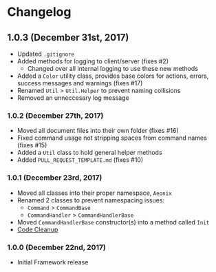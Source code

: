 ﻿# Changelog
## 1.0.3 (December 31st, 2017)
- Updated `.gitignore`
- Added methods for logging to client/server (fixes #2)
  - Changed over all internal logging to use these new methods
- Added a `Color` utility class, provides base colors for actions, errors, success messages and warnings (fixes #17)
- Renamed `Util` > `Util.Helper` to prevent naming collisions
- Removed an unneccesary log message

### 1.0.2 (December 27th, 2017)
- Moved all document files into their own folder (fixes #16)
- Fixed command usage not stripping spaces from command names (fixes #15)
- Added a `Util` class to hold general helper methods
- Added `PULL_REQUEST_TEMPLATE.md` (fixes #10)

### 1.0.1 (December 23rd, 2017)
- Moved all classes into their proper namespace, `Aeonix`
- Renamed 2 classes to prevent namespacing issues:
  - `Command` > `CommandBase`
  - `CommandHandler` > `CommandHandlerBase`
- Moved `CommandHandlerBase` constructor(s) into a method called `Init`
- [Code Cleanup](https://github.com/TakeTenGaming/Aeonix/issues/1)

### 1.0.0 (December 22nd, 2017)
- Initial Framework release
